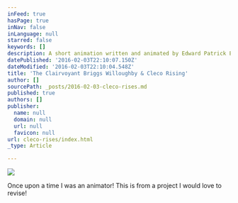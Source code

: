 ```yaml
---
inFeed: true
hasPage: true
inNav: false
inLanguage: null
starred: false
keywords: []
description: A short animation written and animated by Edward Patrick Ezju Kranz
datePublished: '2016-02-03T22:10:07.150Z'
dateModified: '2016-02-03T22:10:04.548Z'
title: 'The Clairvoyant Briggs Willoughby & Cleco Rising'
author: []
sourcePath: _posts/2016-02-03-cleco-rises.md
published: true
authors: []
publisher:
  name: null
  domain: null
  url: null
  favicon: null
url: cleco-rises/index.html
_type: Article

---
```

![](https://the-grid-user-content.s3-us-west-2.amazonaws.com/43ab904e-0ab9-4d3f-970f-f677119a31fa.jpg)

Once upon a time I was an animator! This is from a project I would love to revise!